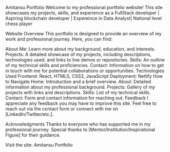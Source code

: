 Amitansu Portfolio
Welcome to my professional portfolio website! This site showcases my projects, skills, and experience as a FullStack developer | Aspiring blockchain developer | Expereince in Data Analyst| National level chess player

Website Overview
This portfolio is designed to provide an overview of my work and professional journey. Here, you can find:

About Me: Learn more about my background, education, and interests.
Projects: A detailed showcase of my projects, including descriptions, technologies used, and links to live demos or repositories.
Skills: An outline of my technical skills and proficiencies.
Contact: Information on how to get in touch with me for potential collaborations or opportunities.
Technologies Used
Frontend: React, HTML5, CSS3, JavaScript
Deployment: Netlify
How to Navigate
Home: Introduction and a brief overview.
About: Detailed information about my professional background.
Projects: Gallery of my projects with links and descriptions.
Skills: List of my technical skills.
Contact: Form and contact information for reaching out.
Feedback
I appreciate any feedback you may have to improve this site. Feel free to reach out via the contact form or connect with me on [LinkedIn/Twitter/etc.].

Acknowledgments
Thanks to everyone who has supported me in my professional journey. Special thanks to [Mentor/Institution/Inspirational Figure] for their guidance.

Visit the site: Amitansu Portfolio
